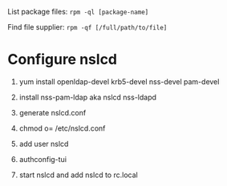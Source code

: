 List package files: `rpm -ql [package-name]`

Find file supplier: `rpm -qf [/full/path/to/file]`

# Configure nslcd

1. yum install openldap-devel krb5-devel nss-devel pam-devel

2. install nss-pam-ldap aka nslcd nss-ldapd

3. generate nslcd.conf

4. chmod o= /etc/nslcd.conf

5. add user nslcd

6. authconfig-tui

7. start nslcd and add nslcd to rc.local
